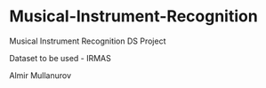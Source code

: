 # Musical-Instrument-Recognition
Musical Instrument Recognition DS Project

Dataset to be used - IRMAS

Almir Mullanurov
